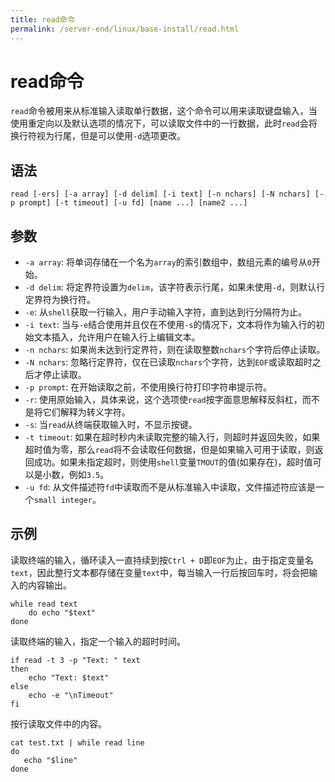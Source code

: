 ```yaml
---
title: read命令
permalink: /server-end/linux/base-install/read.html
---
```

  

# read命令

`read`命令被用来从标准输入读取单行数据，这个命令可以用来读取键盘输入，当使用重定向以及默认选项的情况下，可以读取文件中的一行数据，此时`read`会将换行符视为行尾，但是可以使用`-d`选项更改。

## 语法

```shell
read [-ers] [-a array] [-d delim] [-i text] [-n nchars] [-N nchars] [-p prompt] [-t timeout] [-u fd] [name ...] [name2 ...]
```

## 参数

- `-a array`: 将单词存储在一个名为`array`的索引数组中，数组元素的编号从`0`开始。
- `-d delim`: 将定界符设置为`delim`，该字符表示行尾，如果未使用`-d`，则默认行定界符为换行符。
- `-e`: 从`shell`获取一行输入，用户手动输入字符，直到达到行分隔符为止。
- `-i text`: 当与`-e`结合使用并且仅在不使用`-s`的情况下，文本将作为输入行的初始文本插入，允许用户在输入行上编辑文本。
- `-n nchars`: 如果尚未达到行定界符，则在读取整数`nchars`个字符后停止读取。
- `-N nchars`: 忽略行定界符，仅在已读取`nchars`个字符，达到`EOF`或读取超时之后才停止读取。
- `-p prompt`: 在开始读取之前，不使用换行符打印字符串提示符。
- `-r`: 使用原始输入，具体来说，这个选项使`read`按字面意思解释反斜杠，而不是将它们解释为转义字符。
- `-s`: 当`read`从终端获取输入时，不显示按键。
- `-t timeout`: 如果在超时秒内未读取完整的输入行，则超时并返回失败，如果超时值为零，那么`read`将不会读取任何数据，但是如果输入可用于读取，则返回成功。如果未指定超时，则使用`shell`变量`TMOUT`的值(如果存在)，超时值可以是小数，例如`3.5`。
- `-u fd`: 从文件描述符`fd`中读取而不是从标准输入中读取，文件描述符应该是一个`small integer`。

## 示例

读取终端的输入，循环读入一直持续到按`Ctrl + D`即`EOF`为止，由于指定变量名`text`，因此整行文本都存储在变量`text`中，每当输入一行后按回车时，将会把输入的内容输出。

```shell
while read text
    do echo "$text"
done
```

读取终端的输入，指定一个输入的超时时间。

```shell
if read -t 3 -p "Text: " text
then
    echo "Text: $text"
else
    echo -e "\nTimeout"
fi
```

按行读取文件中的内容。

```shell
cat test.txt | while read line
do
   echo "$line"
done
```
